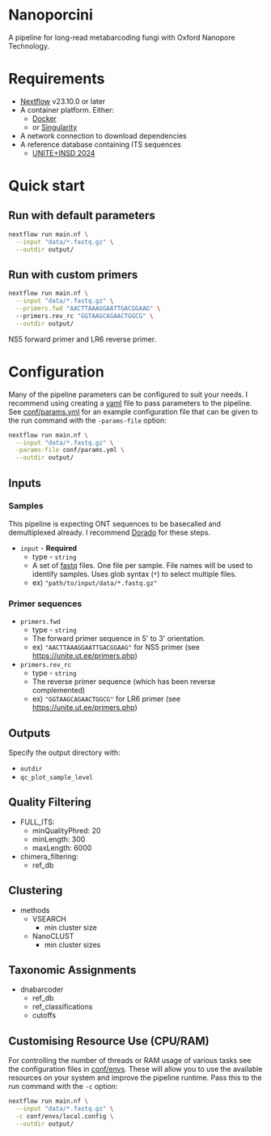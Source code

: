 # Nanoporcini

A pipeline for long-read metabarcoding fungi with Oxford Nanopore Technology.

# Requirements

- [Nextflow](https://www.nextflow.io/) v23.10.0 or later
- A container platform. Either:
  - [Docker](https://www.docker.com/get-started/)
  - or [Singularity](https://docs.sylabs.io/guides/latest/user-guide/)
- A network connection to download dependencies
- A reference database containing ITS sequences
  - [UNITE+INSD 2024](https://zenodo.org/records/12580255)

# Quick start

## Run with default parameters
```bash
nextflow run main.nf \
  --input "data/*.fastq.gz" \
  --outdir output/
```

## Run with custom primers
```bash
nextflow run main.nf \
  --input "data/*.fastq.gz" \
  --primers.fwd "AACTTAAAGGAATTGACGGAAG" \ 
  --primers.rev_rc "GGTAAGCAGAACTGGCG" \
  --outdir output/
```

NS5 forward primer and LR6 reverse primer.

# Configuration

Many of the pipeline parameters can be configured to suit your needs.
I recommend using creating a [yaml](https://en.wikipedia.org/wiki/YAML) file to pass parameters to the pipeline.
See [conf/params.yml](conf/params.yml) for an example configuration file that can be given to the run command with the `-params-file` option:

```bash
nextflow run main.nf \
  --input "data/*.fastq.gz" \
  -params-file conf/params.yml \
  --outdir output/
```

## Inputs

### Samples

This pipeline is expecting ONT sequences to be basecalled and demultiplexed already.
I recommend [Dorado](https://github.com/nanoporetech/dorado) for these steps.

- `input` - **Required**
  - type - `string`
  - A set of [fastq](https://en.wikipedia.org/wiki/FASTQ_format) files. One file per sample. File names will be used to identify samples. Uses glob syntax (`*`) to select multiple files.
  - ex) `"path/to/input/data/*.fastq.gz"`

### Primer sequences
- `primers.fwd` 
  - type - `string`
  - The forward primer sequence in 5' to 3' orientation.
  - ex) `"AACTTAAAGGAATTGACGGAAG"` for NS5 primer (see https://unite.ut.ee/primers.php)
- `primers.rev_rc` 
  - type - `string`
  - The reverse primer sequence (which has been reverse complemented)
  - ex) `"GGTAAGCAGAACTGGCG"` for LR6 primer (see https://unite.ut.ee/primers.php)

## Outputs

Specify the output directory with:
- `outdir`
- `qc_plot_sample_level`

## Quality Filtering

- FULL_ITS:
  - minQualityPhred: 20
  - minLength: 300
  - maxLength: 6000
- chimera_filtering:
  - ref_db

## Clustering

- methods
  - VSEARCH
    - min cluster size
  - NanoCLUST
    - min cluster sizes

## Taxonomic Assignments

- dnabarcoder
  - ref_db
  - ref_classifications
  - cutoffs

## Customising Resource Use (CPU/RAM)

For controlling the number of threads or RAM usage of various tasks see the configuration files in [conf/envs](conf/envs).
These will allow you to use the available resources on your system and improve the pipeline runtime.
Pass this to the run command with the `-c` option:

```bash
nextflow run main.nf \
  --input "data/*.fastq.gz" \
  -c conf/envs/local.config \
  --outdir output/
```


